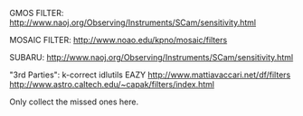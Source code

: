 GMOS FILTER:
    http://www.naoj.org/Observing/Instruments/SCam/sensitivity.html

MOSAIC FILTER:
    http://www.noao.edu/kpno/mosaic/filters

SUBARU:
    http://www.naoj.org/Observing/Instruments/SCam/sensitivity.html

"3rd Parties":
    k-correct
    idlutils
    EAZY
    http://www.mattiavaccari.net/df/filters
    http://www.astro.caltech.edu/~capak/filters/index.html
    
Only collect the missed ones here. 